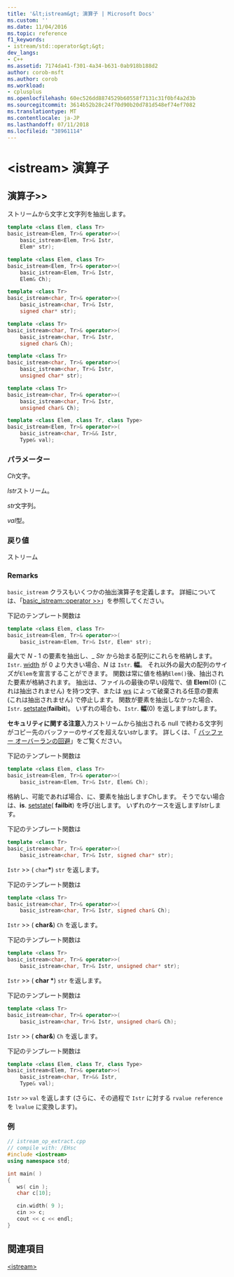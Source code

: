 ```yaml
---
title: '&lt;istream&gt; 演算子 | Microsoft Docs'
ms.custom: ''
ms.date: 11/04/2016
ms.topic: reference
f1_keywords:
- istream/std::operator&gt;&gt;
dev_langs:
- C++
ms.assetid: 7174da41-f301-4a34-b631-0ab918b188d2
author: corob-msft
ms.author: corob
ms.workload:
- cplusplus
ms.openlocfilehash: 60ec526dd8874529b60558f7131c31f0bf4a2d3b
ms.sourcegitcommit: 3614b52b28c24f70d90b20d781d548ef74ef7082
ms.translationtype: MT
ms.contentlocale: ja-JP
ms.lasthandoff: 07/11/2018
ms.locfileid: "38961114"
---
```

# <a name="ltistreamgt-operators"></a>&lt;istream&gt; 演算子

## <a name="op_gt_gt"></a>  演算子&gt;&gt;

ストリームから文字と文字列を抽出します。

```cpp
template <class Elem, class Tr>
basic_istream<Elem, Tr>& operator>>(
    basic_istream<Elem, Tr>& Istr,
    Elem* str);

template <class Elem, class Tr>
basic_istream<Elem, Tr>& operator>>(
    basic_istream<Elem, Tr>& Istr,
    Elem& Ch);

template <class Tr>
basic_istream<char, Tr>& operator>>(
    basic_istream<char, Tr>& Istr,
    signed char* str);

template <class Tr>
basic_istream<char, Tr>& operator>>(
    basic_istream<char, Tr>& Istr,
    signed char& Ch);

template <class Tr>
basic_istream<char, Tr>& operator>>(
    basic_istream<char, Tr>& Istr,
    unsigned char* str);

template <class Tr>
basic_istream<char, Tr>& operator>>(
    basic_istream<char, Tr>& Istr,
    unsigned char& Ch);

template <class Elem, class Tr, class Type>
basic_istream<Elem, Tr>& operator>>(
    basic_istream<char, Tr>&& Istr,
    Type& val);
```

### <a name="parameters"></a>パラメーター

*Ch*文字。

*Istr*ストリーム。

*str*文字列。

*val*型。

### <a name="return-value"></a>戻り値

ストリーム

### <a name="remarks"></a>Remarks

`basic_istream` クラスもいくつかの抽出演算子を定義します。 詳細については、「[basic_istream::operator >>](../standard-library/basic-istream-class.md#op_gt_gt)」を参照してください。

下記のテンプレート関数は

```cpp
template <class Elem, class Tr>
basic_istream<Elem, Tr>& operator>>(
    basic_istream<Elem, Tr>& Istr, Elem* str);
```

最大で *N* - 1 の要素を抽出し、_ *Str* から始まる配列にこれらを格納します。 `Istr`. [width](../standard-library/ios-base-class.md#width) が 0 より大きい場合、*N* は `Istr`. **幅**。 それ以外の最大の配列のサイズが`Elem`を宣言することができます。 関数は常に値を格納`Elem()`後、抽出された要素が格納されます。 抽出は、ファイルの最後の早い段階で、値 **Elem**(0) (これは抽出されません) を持つ文字、または [ws](../standard-library/istream-functions.md#ws) によって破棄される任意の要素 (これは抽出されません) で停止します。 関数が要素を抽出しなかった場合、`Istr`. [setstate](../standard-library/basic-ios-class.md#setstate)(**failbit**)。 いずれの場合も、`Istr`. **幅**(0) を返します*Istr*します。

**セキュリティに関する注意**入力ストリームから抽出される null で終わる文字列がコピー先のバッファーのサイズを超えない*str*します。 詳しくは、「 [バッファー オーバーランの回避](http://msdn.microsoft.com/library/windows/desktop/ms717795)」をご覧ください。

下記のテンプレート関数は

```cpp
template <class Elem, class Tr>
basic_istream<Elem, Tr>& operator>>(
    basic_istream<Elem, Tr>& Istr, Elem& Ch);
```

格納し、可能であれば場合、に、要素を抽出します*Ch*します。 そうでない場合は、**is**. [setstate](../standard-library/basic-ios-class.md#setstate)( **failbit**) を呼び出します。 いずれのケースを返します*Istr*します。

下記のテンプレート関数は

```cpp
template <class Tr>
basic_istream<char, Tr>& operator>>(
    basic_istream<char, Tr>& Istr, signed char* str);
```

`Istr` >> ( `char`**\***) `str` を返します。

下記のテンプレート関数は

```cpp
template <class Tr>
basic_istream<char, Tr>& operator>>(
    basic_istream<char, Tr>& Istr, signed char& Ch);
```

`Istr` >> ( **char&**) `Ch` を返します。

下記のテンプレート関数は

```cpp
template <class Tr>
basic_istream<char, Tr>& operator>>(
    basic_istream<char, Tr>& Istr, unsigned char* str);
```

`Istr` >> ( **char \***) `str` を返します。

下記のテンプレート関数は

```cpp
template <class Tr>
basic_istream<char, Tr>& operator>>(
    basic_istream<char, Tr>& Istr, unsigned char& Ch);
```

`Istr` >> ( **char&**) `Ch` を返します。

下記のテンプレート関数は

```cpp
template <class Elem, class Tr, class Type>
basic_istream<Elem, Tr>& operator>>(
    basic_istream<char, Tr>&& Istr,
    Type& val);
```

`Istr` `>>` `val` を返します (さらに、その過程で `Istr` に対する `rvalue reference` を `lvalue` に変換します)。

### <a name="example"></a>例

```cpp
// istream_op_extract.cpp
// compile with: /EHsc
#include <iostream>
using namespace std;

int main( )
{
   ws( cin );
   char c[10];

   cin.width( 9 );
   cin >> c;
   cout << c << endl;
}
```

## <a name="see-also"></a>関連項目

[\<istream>](../standard-library/istream.md)<br/>
